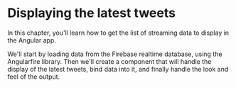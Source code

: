 # Displaying the latest tweets

In this chapter, you'll learn how to get the list of streaming data to display in the Angular app.

We'll start by loading data from the Firebase realtime database, using the Angularfire library. Then we'll create a component that will handle the display of the latest tweets, bind data into it, and finally handle the look and feel of the output.